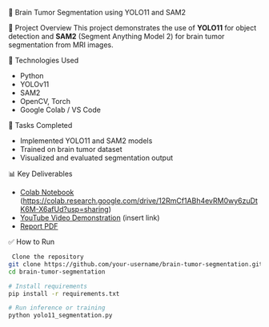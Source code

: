 🧠 Brain Tumor Segmentation using YOLO11 and SAM2

📁 Project Overview
This project demonstrates the use of **YOLO11** for object detection and **SAM2** (Segment Anything Model 2) for brain tumor segmentation from MRI images.

🚀 Technologies Used
- Python
- YOLOv11
- SAM2
- OpenCV, Torch
- Google Colab / VS Code

📌 Tasks Completed

- Implemented YOLO11 and SAM2 models
- Trained on brain tumor dataset
- Visualized and evaluated segmentation output

📊 Key Deliverables
- [Colab Notebook](#) (https://colab.research.google.com/drive/12RmCf1ABh4evRM0wy6zuDtK6M-X6afUd?usp=sharing)
- [YouTube Video Demonstration](#) (insert link)
- [Report PDF](CB-M1-ARCH-DEMO-DEMO.pdf)

 ✅ How to Run
```bash
 Clone the repository
git clone https://github.com/your-username/brain-tumor-segmentation.git
cd brain-tumor-segmentation

# Install requirements
pip install -r requirements.txt

# Run inference or training
python yolo11_segmentation.py

